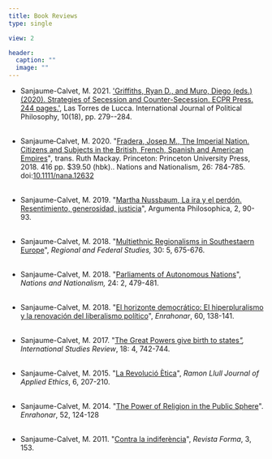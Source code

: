 ```yaml
---
title: Book Reviews
type: single

view: 2

header:
  caption: ""
  image: ""
---
```


* Sanjaume-Calvet, M. 2021.  ['Griffiths, Ryan D., and Muro, Diego (eds.) (2020). Strategies of Secession and Counter-Secession. ECPR Press. 244 pages.'](http://www.google.com/url?q=http%3A%2F%2Fwww.lastorresdelucca.org%2Findex.php%2Fojs%2Farticle%2Fview%2F478&sa=D&sntz=1&usg=AFQjCNHjcrR321a5aTiRwb6QPFNDK0IxEA), Las Torres de Lucca. International Journal of Political Philosophy, 10(18), pp. 279--284.<br/><br/>

* Sanjaume‐Calvet, M. 2020. "[Fradera, Josep M., The Imperial Nation. Citizens and Subjects in the British, French, Spanish and American Empires](https://www.google.com/url?q=https%3A%2F%2Fonlinelibrary.wiley.com%2Fdoi%2F10.1111%2Fnana.12632&sa=D&sntz=1&usg=AFQjCNGbkVuXfkLaT0YFSkMMmH_hs7eijw)"*,* trans. Ruth Mackay. Princeton: Princeton University Press, 2018. 416 pp. $39.50 (hbk).. Nations and Nationalism, 26: 784-785. doi:[10.1111/nana.12632](https://www.google.com/url?q=https%3A%2F%2Fdoi.org%2F10.1111%2Fnana.12632&sa=D&sntz=1&usg=AFQjCNE1qVHUeJdt5GkrcoHGoPOhNJXHnw)<br/><br/>

* Sanjaume-Calvet, M. 2019. "[Martha Nussbaum, La ira y el perdón. Resentimiento, generosidad, justicia](https://www.google.com/url?q=https%3A%2F%2Fwww.zaracopy.com%2Fes%2Febooks%2Fargumenta-philosophica-20192_E0002670375&sa=D&sntz=1&usg=AFQjCNEzIrrLEPfNkTlFTc6yJPeXvtMDRw)", Argumenta Philosophica, 2, 90-93.<br/><br/>

* Sanjaume-Calvet, M. 2018. "[Multiethnic Regionalisms in Southestaern Europe](https://www.google.com/url?q=https%3A%2F%2Fwww.tandfonline.com%2Fdoi%2Ffull%2F10.1080%2F13597566.2018.1544127&sa=D&sntz=1&usg=AFQjCNHMPIz4Kb1WPqcQSkBT5UNFXZ8TVg)", *Regional and Federal Studies,* 30: 5, 675-676.<br/><br/>

* Sanjaume-Calvet, M. 2018. "[Parliaments of Autonomous Nations](https://www.google.com/url?q=https%3A%2F%2Fonlinelibrary.wiley.com%2Fdoi%2F10.1111%2Fnana.12395&sa=D&sntz=1&usg=AFQjCNG-ZkFOxi0t93iEclO7sHQh_zIG0g)", *Nations and Nationalism,* 24: 2, 479-481.<br/><br/>

* Sanjaume-Calvet, M. 2018. "[El horizonte democrático: El hiperpluralismo y la renovación del liberalismo político](https://www.google.com/url?q=https%3A%2F%2Frevistes.uab.cat%2Fenrahonar%2Farticle%2Fview%2Fv60-sanjaume&sa=D&sntz=1&usg=AFQjCNEoYYwLdfIjRgc0MCCBNcQYXNQEFw)", *Enrahonar*, 60, 138-141.<br/><br/>

* Sanjaume-Calvet, M. 2017. "[The Great Powers give birth to states](https://www.google.com/url?q=https%3A%2F%2Facademic.oup.com%2Fisr%2Farticle-abstract%2F18%2F4%2F742%2F2888486%3FredirectedFrom%3Dfulltext&sa=D&sntz=1&usg=AFQjCNG2QXbAwgTvklwmv-br0UxdwPKdiQ)[*"*](https://www.google.com/url?q=https%3A%2F%2Facademic.oup.com%2Fisr%2Farticle-abstract%2F18%2F4%2F742%2F2888486%3FredirectedFrom%3Dfulltext&sa=D&sntz=1&usg=AFQjCNG2QXbAwgTvklwmv-br0UxdwPKdiQ)*, International Studies Review*, 18: 4, 742-744.<br/><br/>

* Sanjaume-Calvet, M. 2015. "[La Revolució Ètica](https://www.google.com/url?q=https%3A%2F%2Fwww.raco.cat%2Findex.php%2Frljae%2Farticle%2Fview%2F294911&sa=D&sntz=1&usg=AFQjCNGueXMRNmq-4v9L8Q41H_APGKJl2Q)", *Ramon Llull Journal of Applied Ethics*, 6, 207-210.<br/><br/>

* Sanjaume-Calvet, M. 2014. "[The Power of Religion in the Public Sphere](https://www.google.com/url?q=https%3A%2F%2Frevistes.uab.cat%2Fenrahonar%2Fissue%2Fview%2Fv52&sa=D&sntz=1&usg=AFQjCNH7W9aDwXjMrzs4N1UmIEgdMyrlsw)". *Enrahonar*, 52, 124-128<br/><br/>

* Sanjaume-Calvet, M. 2011. "[Contra la indiferència](https://www.google.com/url?q=https%3A%2F%2Fwww.raco.cat%2Findex.php%2FForma%2Farticle%2Fview%2F246278&sa=D&sntz=1&usg=AFQjCNH0NV6p6eChAIJAjs38knY53ugomw)", *Revista Forma*, 3, 153.<br/><br/>
